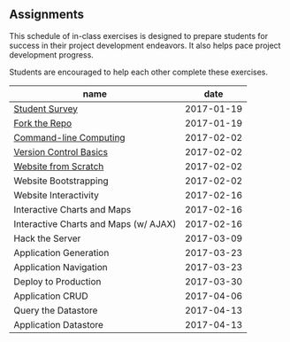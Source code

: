 ## Assignments

This schedule of in-class exercises is designed to prepare students for success in their project development endeavors. It also helps pace project development progress.

Students are encouraged to help each other complete these exercises.

name | date
--- | ---
[Student Survey](https://goo.gl/forms/hpXOZxp5maHKedbF3) | 2017-01-19
[Fork the Repo](/assignments/fork-the-repo/assignment.md) | 2017-01-19
[Command-line Computing](/assignments/command-line-computing/assignment.md) | 2017-02-02
[Version Control Basics](/assignments/version-control-basics/assignment.md) | 2017-02-02
[Website from Scratch](/assignments/website-from-scratch/assignment.md) | 2017-02-02
Website Bootstrapping | 2017-02-02
Website Interactivity | 2017-02-16
Interactive Charts and Maps | 2017-02-16
Interactive Charts and Maps (w/ AJAX) | 2017-02-16
Hack the Server | 2017-03-09
Application Generation | 2017-03-23
Application Navigation | 2017-03-23
Deploy to Production | 2017-03-30
Application CRUD | 2017-04-06
Query the Datastore | 2017-04-13
Application Datastore | 2017-04-13

